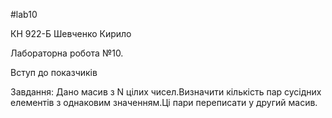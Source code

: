 #lab10

КН 922-Б Шевченко Кирило

Лабораторна робота №10. 

Вступ до показчиків

Завдання: Дано масив з N цілих чисел.Визначити кількість пар сусідних елементів з однаковим значенням.Ці пари переписати у другий масив.